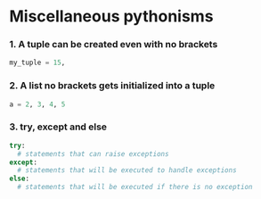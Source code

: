 # Miscellaneous pythonisms

### 1. A tuple can be created even with no brackets

```python
my_tuple = 15,
```

### 2. A list no brackets gets initialized into a tuple 

```python
a = 2, 3, 4, 5
```

### 3. try, except and else

```python
try:
  # statements that can raise exceptions
except:
  # statements that will be executed to handle exceptions
else:
  # statements that will be executed if there is no exception
```



